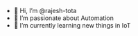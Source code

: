 - 👋 Hi, I’m @rajesh-tota
- 👀 I’m passionate about Automation
- 🌱 I’m currently learning new things in IoT

<!---
rajesh-tota/rajesh-tota is a ✨ special ✨ repository because its `README.md` (this file) appears on your GitHub profile.
You can click the Preview link to take a look at your changes.
--->
